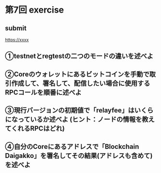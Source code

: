 # 第7回 exercise

## submit

<https://xxxx>

## ①testnetとregtestの二つのモードの違いを述べよ

## ②Coreのウォレットにあるビットコインを手動で取引作成して、署名して、配信したい場合に使用するRPCコールを順番に述べよ

## ③現行バージョンの初期値で「relayfee」はいくらになっているか述べよ (ヒント：ノードの情報を教えてくれるRPCはどれ)

## ④自分のCoreにあるアドレスで「Blockchain Daigakko」を署名してその結果(アドレスも含めて)を述べよ

